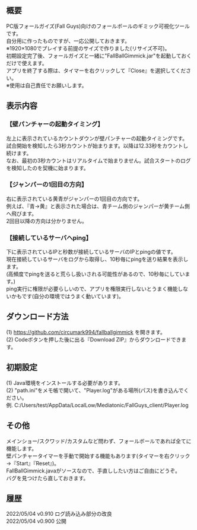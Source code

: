 ﻿## 概要  
PC版フォールガイズ(Fall Guys)向けのフォールボールのギミック可視化ツールです。  
自分用に作ったものですが、一応公開しておきます。  
※1920×1080でプレイする前提のサイズで作りました(リサイズ不可)。  
初期設定完了後、フォールガイズと一緒に"FallBallGimmick.jar"を起動しておくだけで使えます。  
アプリを終了する際は、タイマーを右クリックして『Close』を選択してください。  
※使用は自己責任でお願いします。  
  
## 表示内容  
  
### 【壁パンチャーの起動タイミング】  
左上に表示されているカウントダウンが壁パンチャーの起動タイミングです。  
試合開始を検知したら3秒カウントが始まります。以降は12.33秒をカウントし続けます。  
なお、最初の3秒カウントはリアルタイムで始まりません。試合スタートのログを検知したのを契機に始まります。  
  
### 【ジャンパーの1回目の方向】  
右に表示されている黄青がジャンパーの1回目の方向です。  
例えば、『青→黄』と表示された場合は、青チーム側のジャンパーが黄チーム側へ飛びます。  
2回目以降の方向は分かりません。  
  
### 【接続しているサーバへping】  
下に表示されているIPと秒数が接続しているサーバのIPとpingの値です。  
現在接続しているサーバをログから取得し、10秒毎にpingを送り結果を表示します。  
(高頻度でpingを送ると荒らし扱いされる可能性があるので、10秒毎にしています。)  
ping実行に権限が必要らしいので、アプリを権限実行しないとうまく機能しないかもです(自分の環境ではうまく動いています)。  
  
## ダウンロード方法  
(1) https://github.com/circumark994/fallballgimmick を開きます。  
(2) Codeボタンを押した後に出る『Download ZIP』からダウンロードできます。  
  
## 初期設定  
(1) Java環境をインストールする必要があります。  
(2) "path.ini"をメモ帳で開いて、"Player.log"がある場所(パス)を書き込んでください。  
   例. C:/Users/test/AppData/LocalLow/Mediatonic/FallGuys_client/Player.log  
  
## その他  
メインショー/スクワッド/カスタムなど問わず、フォールボールであれば全てに機能します。  
壁パンチャータイマーを手動で開始する機能もあります(タイマーを右クリック→『Start』『Reset』)。  
FallBallGimmick.javaがソースなので、手直ししたい方はご自由にどうぞ。  
バグを見つけたら直しておきます。  
  
## 履歴  
2022/05/04 v0.910 ログ読み込み部分の改良  
2022/05/04 v0.900 公開  
